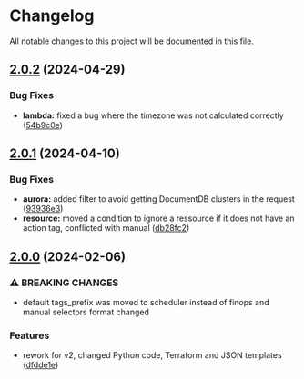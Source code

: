 # Changelog

All notable changes to this project will be documented in this file.

## [2.0.2](https://github.com/phergoualch/terraform-aws-service-scheduler/compare/v2.0.1...v2.0.2) (2024-04-29)


### Bug Fixes

* **lambda:** fixed a bug where the timezone was not calculated correctly ([54b9c0e](https://github.com/phergoualch/terraform-aws-service-scheduler/commit/54b9c0ef597aaaa4aa98c3cdf711e07cc97d1d3f))

## [2.0.1](https://github.com/phergoualch/terraform-aws-service-scheduler/compare/v2.0.0...v2.0.1) (2024-04-10)


### Bug Fixes

* **aurora:** added filter to avoid getting DocumentDB clusters in the request ([93936e3](https://github.com/phergoualch/terraform-aws-service-scheduler/commit/93936e399a65ba3a22be47ed3b4daa3bbd406c5c))
* **resource:** moved  a condition to ignore a ressource if it does not have an action tag, conflicted with manual ([db28fc2](https://github.com/phergoualch/terraform-aws-service-scheduler/commit/db28fc2ea2b707633db0f1cc0044836dd1a62d40))

## [2.0.0](https://github.com/phergoualch/terraform-aws-service-scheduler/compare/v1.0.1...v2.0.0) (2024-02-06)


### ⚠ BREAKING CHANGES

* default tags_prefix was moved to scheduler instead of finops and manual selectors format changed

### Features

* rework for v2, changed Python code, Terraform and JSON templates ([dfdde1e](https://github.com/phergoualch/terraform-aws-service-scheduler/commit/dfdde1e3889ecbae71dc9c561dcd1ac0a743e226))
